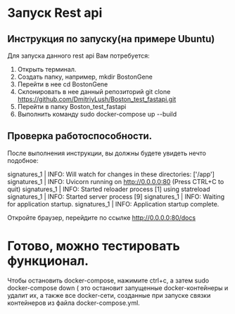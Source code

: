 # Запуск Rest api

## Инструкция по запуску(на примере Ubuntu)
Для запуска данного rest api Вам потребуется:
1. Открыть терминал.
2. Создать папку, например, mkdir BostonGene
3. Перейти в нее cd BostonGene
4. Склонировать в нее данный репозиторий  git clone https://github.com/DmitriyLush/Boston_test_fastapi.git
5. Перейти в папку Boston_test_fastapi
6. Выполнить команду sudo docker-compose up --build
## Проверка работоспособности.
После выполнения инструкции, вы должны будете увидеть нечто подобное:

signatures_1  | INFO:     Will watch for changes in these directories: ['/app']
signatures_1  | INFO:     Uvicorn running on http://0.0.0.0:80 (Press CTRL+C to quit)
signatures_1  | INFO:     Started reloader process [1] using statreload
signatures_1  | INFO:     Started server process [9]
signatures_1  | INFO:     Waiting for application startup.
signatures_1  | INFO:     Application startup complete.

Откройте браузер, перейдите по ссылке http://0.0.0.0:80/docs
# Готово, можно тестировать функционал.
Чтобы остановить docker-compose, нажимите ctrl+c, а затем sudo docker-compose down ( это остановит запущенные docker-контейнеры и удалит их, а также все docker-сети, созданные при запуске связки контейнеров из файла docker-compose.yml.
